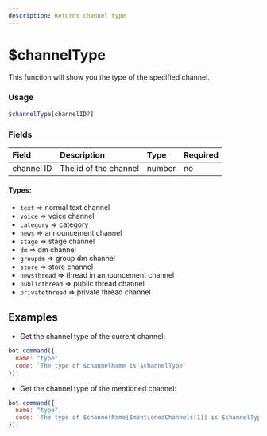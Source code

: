 ```yaml
---
description: Returns channel type
---
```


# $channelType

This function will show you the type of the specified channel.

### Usage 
```php
$channelType[channelID?]
```

### Fields

| Field | Description | Type | Required |
| :--- | :--- | :--- | :--- |
| channel ID | The id of the channel | number | no |


#### Types:

* `text` =&gt; normal text channel
* `voice` =&gt; voice channel
* `category` =&gt; category
* `news` =&gt; announcement channel
* `stage` =&gt; stage channel
* `dm` =&gt; dm channel
* `groupdm` =&gt; group dm channel
* `store` =&gt; store channel
* `newsthread` =&gt; thread in announcement channel
* `publicthread` =&gt; public thread channel
* `privatethread` =&gt; private thread channel

## Examples

- Get the channel type of the current channel:

```javascript
bot.command({
  name: "type",
  code: `The type of $channelName is $channelType`
});
```

- Get the channel type of the mentioned channel:

```javascript
bot.command({
  name: "type",
  code: `The type of $channelName[$mentionedChannels[1]] is $channelType[$mentionedChannels[1]]`
});
```

